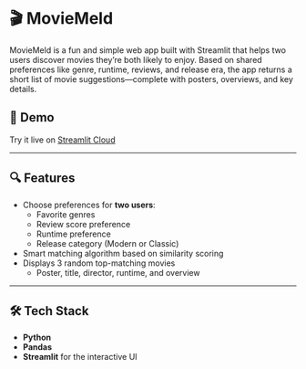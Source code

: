 # 🎬 MovieMeld

MovieMeld is a fun and simple web app built with Streamlit that helps two users discover movies they’re both likely to enjoy. Based on shared preferences like genre, runtime, reviews, and release era, the app returns a short list of movie suggestions—complete with posters, overviews, and key details.

## 🚀 Demo

Try it live on [Streamlit Cloud](https://moviemeld.streamlit.app/)  

---

## 🔍 Features

- Choose preferences for **two users**:
  - Favorite genres
  - Review score preference
  - Runtime preference
  - Release category (Modern or Classic)
- Smart matching algorithm based on similarity scoring
- Displays 3 random top-matching movies
  - Poster, title, director, runtime, and overview

---

## 🛠️ Tech Stack

- **Python**
- **Pandas**
- **Streamlit** for the interactive UI
